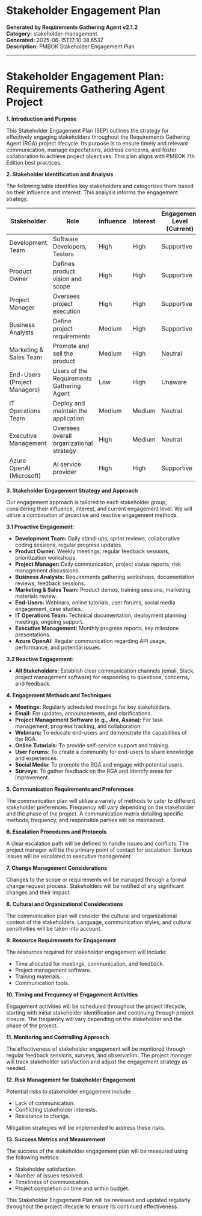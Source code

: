 # Stakeholder Engagement Plan

**Generated by Requirements Gathering Agent v2.1.2**  
**Category:** stakeholder-management  
**Generated:** 2025-06-15T17:10:38.653Z  
**Description:** PMBOK Stakeholder Engagement Plan

---

# Stakeholder Engagement Plan: Requirements Gathering Agent Project

**1. Introduction and Purpose**

This Stakeholder Engagement Plan (SEP) outlines the strategy for effectively engaging stakeholders throughout the Requirements Gathering Agent (RGA) project lifecycle.  Its purpose is to ensure timely and relevant communication, manage expectations, address concerns, and foster collaboration to achieve project objectives.  This plan aligns with PMBOK 7th Edition best practices.

**2. Stakeholder Identification and Analysis**

The following table identifies key stakeholders and categorizes them based on their influence and interest.  This analysis informs the engagement strategy.

| Stakeholder              | Role                               | Influence | Interest | Engagement Level (Current) | Engagement Level (Desired) |
|--------------------------|------------------------------------|------------|----------|---------------------------|--------------------------|
| Development Team          | Software Developers, Testers       | High       | High      | Supportive                  | Leading                   |
| Product Owner            | Defines product vision and scope    | High       | High      | Supportive                  | Leading                   |
| Project Manager           | Oversees project execution         | High       | High      | Supportive                  | Leading                   |
| Business Analysts         | Define project requirements        | Medium     | High      | Supportive                  | Leading                   |
| Marketing & Sales Team   | Promote and sell the product       | Medium     | High      | Neutral                     | Supportive                 |
| End-Users (Project Managers) | Users of the Requirements Gathering Agent | Low        | High      | Unaware                     | Supportive                 |
| IT Operations Team       | Deploy and maintain the application | Medium     | Medium    | Neutral                     | Supportive                 |
| Executive Management     | Oversees overall organizational strategy | High       | Medium    | Neutral                     | Supportive                 |
| Azure OpenAI (Microsoft)| AI service provider               | High       | High      | Supportive                  | Supportive                 |


**3. Stakeholder Engagement Strategy and Approach**

Our engagement approach is tailored to each stakeholder group, considering their influence, interest, and current engagement level.  We will utilize a combination of proactive and reactive engagement methods.

**3.1 Proactive Engagement:**

* **Development Team:** Daily stand-ups, sprint reviews, collaborative coding sessions, regular progress updates.
* **Product Owner:** Weekly meetings, regular feedback sessions, prioritization workshops.
* **Project Manager:** Daily communication, project status reports, risk management discussions.
* **Business Analysts:** Requirements gathering workshops, documentation reviews, feedback sessions.
* **Marketing & Sales Team:** Product demos, training sessions, marketing materials review.
* **End-Users:** Webinars, online tutorials, user forums, social media engagement, case studies.
* **IT Operations Team:** Technical documentation, deployment planning meetings, ongoing support.
* **Executive Management:** Monthly progress reports, key milestone presentations.
* **Azure OpenAI:** Regular communication regarding API usage, performance, and potential issues.

**3.2 Reactive Engagement:**

* **All Stakeholders:**  Establish clear communication channels (email, Slack, project management software) for responding to questions, concerns, and feedback.


**4. Engagement Methods and Techniques**

* **Meetings:** Regularly scheduled meetings for key stakeholders.
* **Email:** For updates, announcements, and clarifications.
* **Project Management Software (e.g., Jira, Asana):** For task management, progress tracking, and collaboration.
* **Webinars:** To educate end-users and demonstrate the capabilities of the RGA.
* **Online Tutorials:** To provide self-service support and training.
* **User Forums:** To create a community for end-users to share knowledge and experiences.
* **Social Media:** To promote the RGA and engage with potential users.
* **Surveys:** To gather feedback on the RGA and identify areas for improvement.

**5. Communication Requirements and Preferences**

The communication plan will utilize a variety of methods to cater to different stakeholder preferences.  Frequency will vary depending on the stakeholder and the phase of the project.  A communication matrix detailing specific methods, frequency, and responsible parties will be maintained.

**6. Escalation Procedures and Protocols**

A clear escalation path will be defined to handle issues and conflicts. The project manager will be the primary point of contact for escalation.  Serious issues will be escalated to executive management.

**7. Change Management Considerations**

Changes to the scope or requirements will be managed through a formal change request process.  Stakeholders will be notified of any significant changes and their impact.

**8. Cultural and Organizational Considerations**

The communication plan will consider the cultural and organizational context of the stakeholders.  Language, communication styles, and cultural sensitivities will be taken into account.

**9. Resource Requirements for Engagement**

The resources required for stakeholder engagement will include:

* Time allocated for meetings, communication, and feedback.
* Project management software.
* Training materials.
* Communication tools.


**10. Timing and Frequency of Engagement Activities**

Engagement activities will be scheduled throughout the project lifecycle, starting with initial stakeholder identification and continuing through project closure.  The frequency will vary depending on the stakeholder and the phase of the project.

**11. Monitoring and Controlling Approach**

The effectiveness of stakeholder engagement will be monitored through regular feedback sessions, surveys, and observation. The project manager will track stakeholder satisfaction and adjust the engagement strategy as needed.

**12. Risk Management for Stakeholder Engagement**

Potential risks to stakeholder engagement include:

* Lack of communication.
* Conflicting stakeholder interests.
* Resistance to change.

Mitigation strategies will be implemented to address these risks.

**13. Success Metrics and Measurement**

The success of the stakeholder engagement plan will be measured using the following metrics:

* Stakeholder satisfaction.
* Number of issues resolved.
* Timeliness of communication.
* Project completion on time and within budget.


This Stakeholder Engagement Plan will be reviewed and updated regularly throughout the project lifecycle to ensure its continued effectiveness.
